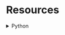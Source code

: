 # Resources 

<details> 
  
<summary>Python</summary>
  

<details> 
  
<summary><a href="https://www.youtube.com/playlist?list=PLSHvUrpSpVBC2O0E8rYddPsyj_mswW1Ev">Code Club Day</a></summary>

Covers operators, input and output operations, and control statements.

</details>
<details> 
  
<summary><a href="https://www.youtube.com/playlist?list=PL3CDD0Jz5nVEplyxcH2B6qpDqOgY1ot4W">Coding Shiksha</a></summary>

18 videos starting with variables, numbers, casting, stings and ending with classes, iterators, and modules.

</details>
<details> 
  
<summary><a href="https://www.youtube.com/playlist?list=PL_XKJISIlenvV92BvNXWGdB2aN6cO63Oj">Conceptual Learning of Python</a></summary>

No additional details exist for this record. If you have used this resource share your thoughts!

</details>
<details> 
  
<summary><a href="https://www.youtube.com/playlist?list=PL-osiE80TeTskrapNbzXhwoFUiLCjGgY7">Corey Schafer</a></summary>

In these Python Beginner Tutorials, we will be learning the fundamentals of Python programming from the ground up. We will be learning how to: install/setup Python on Mac and Windows, work with basic data types, write conditionals, write for/while loops, write functions, import modules, and explore the standard library.

For the difference between Threading and Multi-Processing try [this video](https://www.youtube.com/watch?v=IEEhzQoKtQU)

</details>
<details> 
  
<summary><a href="https://www.youtube.com/channel/UCMMitT9SCbWlEcEkemnsxQg">Eric Sandberg</a></summary>

Open source Python library for rapid development of applications that make use of innovative user interfaces, such as multi-touch apps. See [kivy.org](https://kivy.org/#home) for more information. I have tried learing KivyMD first but it appears it is better to start with Kivy.

</details>

---

[Kivy Quickly](https://www.youtube.com/playlist?list=PLy5hjmUzdc0mSl1d8dHBtk1730deh7rKX): 6 Videos

[KivyMD](https://www.youtube.com/playlist?list=PLy5hjmUzdc0nMkzhphsqgPCX62NFhkell): 16 Videos

---

- [freeCodeCamp](https://www.youtube.com/watch?v=rfscVS0vtbw&list=PLWKjhJtqVAbnqBxcdjVGgT3uVR10bzTEB)

A four hour video covering the basics starting from install and ending with the python interpreter.

---

- [Giovanni G.](https://www.youtube.com/playlist?list=PL_38rYkBIiiX3c3bumdQWnLHzRNOjdRmq)

Contains a variety of Python concepts primarily to do with building GUI's with Tkinter. To see of all their work go [here](https://www.youtube.com/user/LukForward)

---

- [LucidProgramming](https://www.youtube.com/playlist?list=PL5tcWHG-UPH29oYVpxP4B-boItTS7n49G)

A short five-video playlist great for getting the begginger started with APIs. 

** I have been building a Youtube GUI for quite some time now and can now say that it is mostly complete! The link to the project is [HERE](https://github.com/lucascrlsn/youtube). The GUI can download Youtube videos, convert them to MP3, generate a description file of your video, and create a written transcript of the audio. Please let me know what you think! (p.s., if you want to use it yourself be sure to install ffmpeg and also get your API key.)

---

- [Microsoft Developers](https://www.youtube.com/playlist?list=PLlrxD0HtieHhS8VzuMCfQD4uJ9yne1mE6)

Probably the largest hurdle when learning any new programming language is simply knowing where to get started. This is why we, Chris and Susan, decided to create this series about Python for Beginners!

Even though we won’t cover everything there is to know about Python in the course, we want to make sure we give you the foundation on programming in Python, starting from common everyday code and scenarios. At the end of the course, you’ll be able to go and learn on your own, for example with docs, tutorials, or books.

---

- [Programming Knowledge](https://www.youtube.com/playlist?list=PLS1QulWo1RIaJECMeUT4LFwJ-ghgoSH6n)

Python Object Oriented - Learning Python in simple and easy steps ,python,xml,script,install.

A beginner's tutorial containing complete knowledge of Python Syntax Object Oriented Language, Methods, Tuples,Learn,Python,Tutorial,Interactive,Free, Tools/Utilities,Getting the most popular pages from your Apache logfile,Make your life easier with Virtualenvwrapper,This site now runs on Django,PythonForBeginners.com has a new owner,How to use Pillow, a fork of PIL,How to use the Python Imaging Library,Python Websites and Tutorials,How to use Envoy,Using Feedparser in Python,Subprocess and Shell Commands in Python, Exceptions Handling, Sockets, GUI, Extentions, XML Programming

---

- [Python Codex](https://www.youtube.com/playlist?list=PL1Bjrbx1Tsx3TELwcMDRlxVjR8uv47o17) 

Python is simple enough for beginners, powerful enough for the pros. Use it for IOT, Web Scraping, Big Data, and more.

The goal is simple: learn Python by building real projects step-by-step while we explain every concept along the way.  For the next 30 Days you're going to learn how to:
• Scrape Data from nearly Any Website (including javascript-enabled sites)
• Build your own Python applications for all types of automation
• Send Emails & SMS text messages to your friends our your customers
• Read & Write CSV, aka comma separated values, files to better store your data locally and work in popular programs like Microsoft Excel and Apple Numbers
• Understand the basics behind the Python programming language so you're ready to build more advanced projects like Web Applications

This course is there to teach you all these features step by step.

---

- [sentdex](https://www.youtube.com/playlist?list=PLQVvvaa0QuDeAams7fkdcwOGBpGdHpXln)

---

- [Super Coders](https://www.youtube.com/playlist?list=PLb-NlfexLTk9yW9U32TwT6U4tV1nrqzg3)

Complete Tutorials for Python Based on Topic Basic , File Handling , Web Scraping , GUI , Tkinter , Dialog Box , PyQt5 , Projects and Much More Topics

---

- [The New Boston](https://www.youtube.com/playlist?list=PLEA1FEF17E1E5C0DA)

Here is all of my Python Programming high quality tutorials!
  
---
  
- [WebDevPro](https://www.youtube.com/playlist?list=PLfyXUgjpxUVFE76qCwFsIwOzB1wzACn4f)

  
</details>

